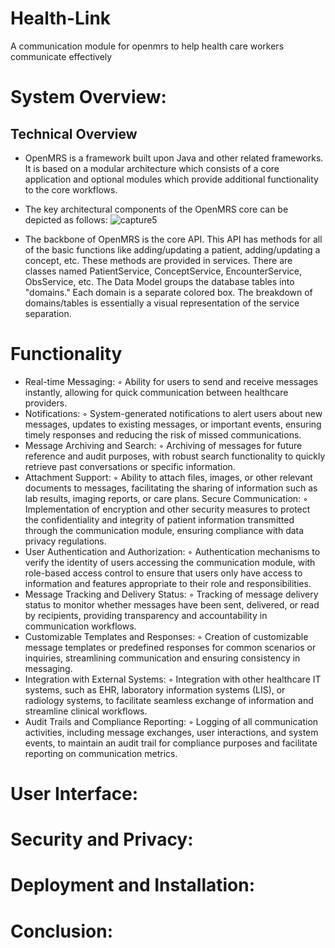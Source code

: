 # Health-Link
A communication module for openmrs to help health care workers communicate effectively

# System Overview:
## Technical Overview
- OpenMRS is a framework built upon Java and other related frameworks. It is based on a modular architecture which consists of a core application and optional modules which provide additional functionality to the core workflows.
- The key architectural components of the OpenMRS core can be depicted as follows:
  ![capture5](https://github.com/JonathanSecondGithub/Health-Link/assets/117745295/23beb21a-b02d-47d9-8251-4be82208a854)

- The backbone of OpenMRS is the core API. This API has methods for all of the basic functions like adding/updating a patient, adding/updating a concept, etc. These methods are provided in services. There are classes named PatientService, ConceptService, EncounterService, ObsService, etc. The Data Model groups the database tables into "domains." Each domain is a separate colored box. The breakdown of domains/tables is essentially a visual representation of the service separation.

# Functionality
- Real-time Messaging:
        ◦ Ability for users to send and receive messages instantly, allowing for quick communication between healthcare providers.
- Notifications:
        ◦ System-generated notifications to alert users about new messages, updates to existing messages, or important events, ensuring timely responses and reducing the risk of missed communications.
- Message Archiving and Search:
        ◦ Archiving of messages for future reference and audit purposes, with robust search functionality to quickly retrieve past conversations or specific information.
- Attachment Support:
        ◦ Ability to attach files, images, or other relevant documents to messages, facilitating the sharing of information such as lab results, imaging reports, or care plans.
       Secure Communication:
        ◦ Implementation of encryption and other security measures to protect the confidentiality and integrity of patient information transmitted through the communication module, ensuring compliance with data privacy regulations.
- User Authentication and Authorization:
        ◦ Authentication mechanisms to verify the identity of users accessing the communication module, with role-based access control to ensure that users only have access to information and features appropriate to their role and responsibilities.
- Message Tracking and Delivery Status:
        ◦ Tracking of message delivery status to monitor whether messages have been sent, delivered, or read by recipients, providing transparency and accountability in communication workflows.
- Customizable Templates and Responses:
        ◦ Creation of customizable message templates or predefined responses for common scenarios or inquiries, streamlining communication and ensuring consistency in messaging.
- Integration with External Systems:
        ◦ Integration with other healthcare IT systems, such as EHR, laboratory information systems (LIS), or radiology systems, to facilitate seamless exchange of information and streamline clinical workflows.
- Audit Trails and Compliance Reporting:
        ◦ Logging of all communication activities, including message exchanges, user interactions, and system events, to maintain an audit trail for compliance purposes and facilitate reporting on communication metrics.

# User Interface:
# Security and Privacy:
# Deployment and Installation:
# Conclusion:
       
